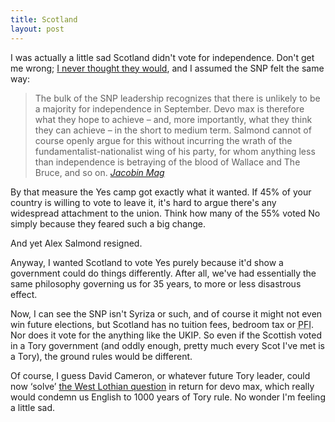 ```yaml
---
title: Scotland
layout: post
---
```


I was actually a little sad Scotland didn't vote for independence. Don't get me wrong; <a href="https://twitter.com/leonpaternoster/status/508672028002770944">I never thought they would</a>, and I assumed the SNP felt the same way:

> The bulk of the SNP leadership recognizes that there is unlikely to be a majority for independence in September. Devo max is therefore what they hope to achieve &#8211; and, more importantly, what they think they can achieve &#8211; in the short to medium term. Salmond cannot of course openly argue for this without incurring the wrath of the fundamentalist-nationalist wing of his party, for whom anything less than independence is betraying of the blood of Wallace and The Bruce, and so on. <cite><a href="https://www.jacobinmag.com/2014/09/why-scotland-should-vote-yes/">Jacobin Mag</a></cite>

By that measure the Yes camp got exactly what it wanted. If 45% of your country is willing to vote to leave it, it's hard to argue there's any widespread attachment to the union. Think how many of the 55% voted No simply because they feared such a big change.

And yet Alex Salmond resigned.

Anyway, I wanted Scotland to vote Yes purely because it'd show a government could do things differently. After all, we've had essentially the same philosophy governing us for 35 years, to more or less disastrous effect.

Now, I can see the SNP isn't Syriza or such, and of course it might not even win future elections, but Scotland has no tuition fees, bedroom tax or <abbr title="Private Finance Initiative">PFI</abbr>. Nor does it vote for the anything like the UKIP. So even if the Scottish voted in a Tory government (and oddly enough, pretty much every Scot I've met is a Tory), the ground rules would be different.

Of course, I guess David Cameron, or whatever future Tory leader, could now &#8216;solve&#8217; <a href="http://en.wikipedia.org/wiki/West_Lothian_question">the West Lothian question</a> in return for devo max, which really would condemn us English to 1000 years of Tory rule. No wonder I'm feeling a little sad.